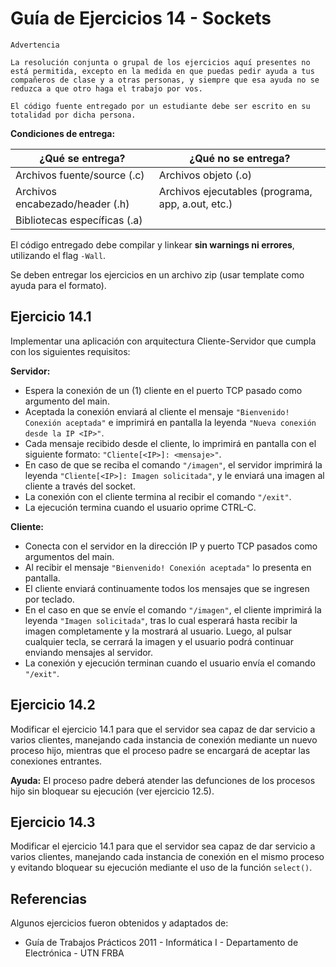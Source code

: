 # Guía de Ejercicios 14 - Sockets

```
Advertencia

La resolución conjunta o grupal de los ejercicios aquí presentes no está permitida, excepto en la medida en que puedas pedir ayuda a tus compañeros de clase y a otras personas, y siempre que esa ayuda no se reduzca a que otro haga el trabajo por vos.

El código fuente entregado por un estudiante debe ser escrito en su totalidad por dicha persona.
```

**Condiciones de entrega:**

| **¿Qué se entrega?**            | **¿Qué no se entrega?**                           |
| ----                            |   ----                                            |
| Archivos fuente/source (.c)     | Archivos objeto (.o)                              |
| Archivos encabezado/header (.h) | Archivos ejecutables (programa, app, a.out, etc.) |
| Bibliotecas específicas (.a)    |                                                   |

El código entregado debe compilar y linkear **sin warnings ni errores**, utilizando el flag `-Wall`.

Se deben entregar los ejercicios en un archivo zip (usar template como ayuda para el formato).

## Ejercicio 14.1
Implementar una aplicación con arquitectura Cliente-Servidor que cumpla con los siguientes requisitos:

**Servidor:**
- Espera la conexión de un (1) cliente en el puerto TCP pasado como argumento del main.
- Aceptada la conexión enviará al cliente el mensaje `"Bienvenido! Conexión aceptada"` e imprimirá en pantalla la leyenda `"Nueva conexión desde la IP <IP>"`.
- Cada mensaje recibido desde el cliente, lo imprimirá en pantalla con el siguiente formato: `"Cliente[<IP>]: <mensaje>"`.
- En caso de que se reciba el comando `"/imagen"`, el servidor imprimirá la leyenda `"Cliente[<IP>]: Imagen solicitada"`, y le enviará una imagen al cliente a través del socket.
- La conexión con el cliente termina al recibir el comando `"/exit"`.
- La ejecución termina cuando el usuario oprime CTRL-C.

**Cliente:**
- Conecta con el servidor en la dirección IP y puerto TCP pasados como argumentos del main.
- Al recibir el mensaje `"Bienvenido! Conexión aceptada"` lo presenta en pantalla.
- El cliente enviará continuamente todos los mensajes que se ingresen por teclado.
- En el caso en que se envíe el comando `"/imagen"`, el cliente imprimirá la leyenda `"Imagen solicitada"`, tras lo cual esperará hasta recibir la imagen completamente y la mostrará al usuario. Luego, al pulsar cualquier tecla, se cerrará la imagen y el usuario  podrá continuar enviando mensajes al servidor.
- La conexión y ejecución terminan cuando el usuario envía el comando `"/exit"`.

## Ejercicio 14.2
Modificar el ejercicio 14.1 para que el servidor sea capaz de dar servicio a varios clientes, manejando cada instancia de conexión mediante un nuevo proceso hijo, mientras que el proceso padre se encargará de aceptar las conexiones entrantes.

**Ayuda:** El proceso padre deberá atender las defunciones de los procesos hijo sin bloquear su ejecución (ver ejercicio 12.5).    

## Ejercicio 14.3
Modificar el ejercicio 14.1 para que el servidor sea capaz de dar servicio a varios clientes, manejando cada instancia de conexión en el mismo proceso y evitando bloquear su ejecución mediante el uso de la función `select()`.

## Referencias
Algunos ejercicios fueron obtenidos y adaptados de:
- Guía de Trabajos Prácticos 2011 - Informática I - Departamento de Electrónica - UTN FRBA

